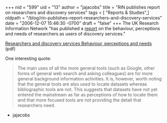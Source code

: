 +++
nid = "599"
uid = "13"
author = "jajacobs"
title = "RIN publishes report on researchers and discovery services"
tags = [ "Reports & Studies",]
oldpath = "/blog/rin-publishes-report-researchers-and-discovery-services"
date = "2006-12-07 15:46:30 -0700"
draft = "false"
+++
The UK Research Information Network "has published a
[report](http://www.rin.ac.uk/researchers-discovery-services) on the
behaviour, perceptions and needs of researchers as users of discovery
services."

[Researchers and discovery services Behaviour, perceptions and
needs](http://www.rin.ac.uk/files/Report%20-%20final.pdf) (pdf)

One interesting quote:

> The main uses of all the more general tools (such as Google, other
> forms of general web search and asking colleagues) are for more
> general background information activities. It is, however, worth
> noting that the general tools are also used to locate datasets whereas
> bibliographic tools are not. This suggests that datasets have not yet
> entered the mainstream as far as perceptions of how to locate them and
> that more focused tools are not providing the detail that researchers
> need.

- jajacobs
